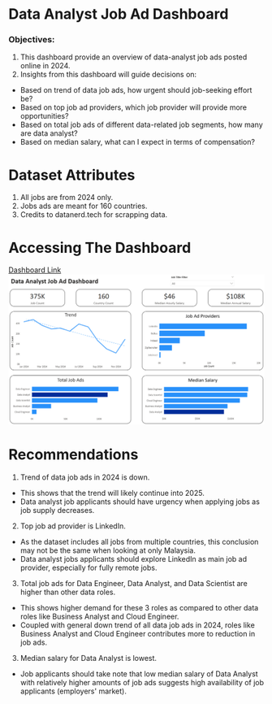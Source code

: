 # Data Analyst Job Ad Dashboard
### Objectives:
1) This dashboard provide an overview of data-analyst job ads posted online in 2024.
2) Insights from this dashboard will guide decisions on:
-   Based on trend of data job ads, how urgent should job-seeking effort be?
-   Based on top job ad providers, which job provider will provide more opportunities?
-   Based on total job ads of different data-related job segments, how many are data analyst?
-   Based on median salary, what can I expect in terms of compensation?

# Dataset Attributes
1)	All jobs are from 2024 only.
2)	Jobs ads are meant for 160 countries.
3)  Credits to datanerd.tech for scrapping data.

# Accessing The Dashboard
[Dashboard Link](https://app.powerbi.com/view?r=eyJrIjoiYWU5OTBjOTYtNTQxZC00YmRiLWFkMDctODhkMzM3NTBhNTgzIiwidCI6IjkyN2YxMzk0LTI4NmQtNDdhNi05NDljLTQ4MGYxMDYwZGI5OSIsImMiOjEwfQ%3D%3D&pageName=8f4a0822d2c4e7ddd0c3)
![Dashboard](/image/Dashboard.png)

# Recommendations
1)  Trend of data job ads in 2024 is down.
-   This shows that the trend will likely continue into 2025.
-   Data analyst job applicants should have urgency when applying jobs as job supply decreases.

2)  Top job ad provider is LinkedIn.
-   As the dataset includes all jobs from multiple countries, this conclusion may not be the same when looking at only Malaysia.
-   Data analyst jobs applicants should explore LinkedIn as main job ad provider, especially for fully remote jobs.

3)  Total job ads for Data Engineer, Data Analyst, and Data Scientist are higher than other data roles.
-   This shows higher demand for these 3 roles as compared to other data roles like Business Analyst and Cloud Engineer.
-   Coupled with general down trend of all data job ads in 2024, roles like Business Analyst and Cloud Engineer contributes more to reduction in job ads.

3)  Median salary for Data Analyst is lowest.
-   Job applicants should take note that low median salary of Data Analyst with relatively higher amounts of job ads suggests high availability of job applicants (employers' market).